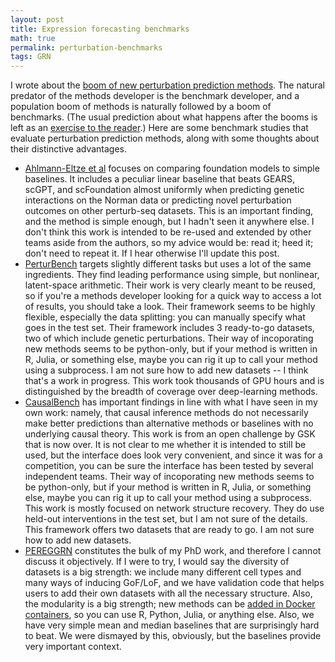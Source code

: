 ```yaml
---
layout: post
title: Expression forecasting benchmarks
math: true
permalink: perturbation-benchmarks
tags: GRN
---
```


I wrote about the [boom of new perturbation prediction methods](perturbation-methods). The natural predator of the methods developer is the benchmark developer, and a population boom of methods is naturally followed by a boom of benchmarks. (The usual prediction about what happens after the booms is left as an [exercise to the reader](https://en.wikipedia.org/wiki/Lotka%E2%80%93Volterra_equations).) Here are some benchmark studies that evaluate perturbation prediction methods, along with some thoughts about their distinctive advantages.

- [Ahlmann-Eltze et al](https://www.biorxiv.org/content/10.1101/2024.09.16.613342v3) focuses on comparing foundation models to simple baselines. It includes a peculiar linear baseline that beats GEARS, scGPT, and scFoundation almost uniformly when predicting genetic interactions on the Norman data or predicting novel perturbation outcomes on other perturb-seq datasets. This is an important finding, and the method is simple enough, but I hadn't seen it anywhere else. I don't think this work is intended to be re-used and extended by other teams aside from the authors, so my advice would be: read it; heed it; don't need to repeat it. If I hear otherwise I'll update this post.
- [PerturBench](https://arxiv.org/abs/2408.10609v1) targets slightly different tasks but uses a lot of the same ingredients. They find leading performance using simple, but nonlinear, latent-space arithmetic. Their work is very clearly meant to be reused, so if you're a methods developer looking for a quick way to access a lot of results, you should take a look. Their framework seems to be highly flexible, especially the data splitting: you can manually specify what goes in the test set. Their framework includes 3 ready-to-go datasets, two of which include genetic perturbations. Their way of incoporating new methods seems to be python-only, but if your method is written in R, Julia, or something else, maybe you can rig it up to call your method using a subprocess. I am not sure how to add new datasets -- I think that's a work in progress. This work took thousands of GPU hours and is distinguished by the breadth of coverage over deep-learning methods. 
- [CausalBench](https://arxiv.org/abs/2210.17283) has important findings in line with what I have seen in my own work: namely, that causal inference methods do not necessarily make better predictions than alternative methods or baselines with no underlying causal theory. This work is from an open challenge by GSK that is now over. It is not clear to me whether it is intended to still be used, but the interface does look very convenient, and since it was for a competition, you can be sure the interface has been tested by several independent teams. Their way of incoporating new methods seems to be python-only, but if your method is written in R, Julia, or something else, maybe you can rig it up to call your method using a subprocess. This work is mostly focused on network structure recovery. They do use held-out interventions in the test set, but I am not sure of the details. This framework offers two datasets that are ready to go. I am not sure how to add new datasets.
- [PEREGGRN](https://www.biorxiv.org/content/10.1101/2023.07.28.551039v2) constitutes the bulk of my PhD work, and therefore I cannot discuss it objectively. If I were to try, I would say the diversity of datasets is a big strength: we include many different cell types and many ways of inducing GoF/LoF, and we have validation code that helps users to add their own datasets with all the necessary structure. Also, the modularity is a big strength; new methods can be [added in Docker containers](https://github.com/ekernf01/pereggrn/blob/main/docs/how_to.md#how-to-evaluate-a-new-method), so you can use R, Python, Julia, or anything else. Also, we have very simple mean and median baselines that are surprisingly hard to beat. We were dismayed by this, obviously, but the baselines provide very important context.